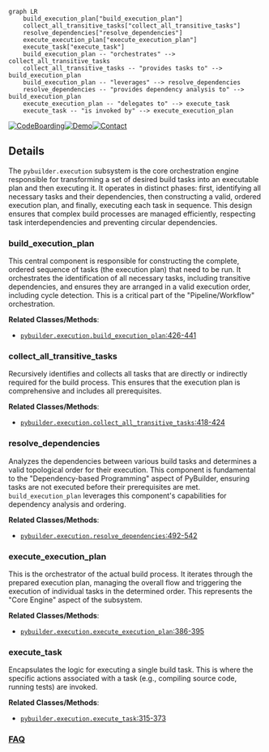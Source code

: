 ```mermaid
graph LR
    build_execution_plan["build_execution_plan"]
    collect_all_transitive_tasks["collect_all_transitive_tasks"]
    resolve_dependencies["resolve_dependencies"]
    execute_execution_plan["execute_execution_plan"]
    execute_task["execute_task"]
    build_execution_plan -- "orchestrates" --> collect_all_transitive_tasks
    collect_all_transitive_tasks -- "provides tasks to" --> build_execution_plan
    build_execution_plan -- "leverages" --> resolve_dependencies
    resolve_dependencies -- "provides dependency analysis to" --> build_execution_plan
    execute_execution_plan -- "delegates to" --> execute_task
    execute_task -- "is invoked by" --> execute_execution_plan
```

[![CodeBoarding](https://img.shields.io/badge/Generated%20by-CodeBoarding-9cf?style=flat-square)](https://github.com/CodeBoarding/GeneratedOnBoardings)[![Demo](https://img.shields.io/badge/Try%20our-Demo-blue?style=flat-square)](https://www.codeboarding.org/demo)[![Contact](https://img.shields.io/badge/Contact%20us%20-%20contact@codeboarding.org-lightgrey?style=flat-square)](mailto:contact@codeboarding.org)

## Details

The `pybuilder.execution` subsystem is the core orchestration engine responsible for transforming a set of desired build tasks into an executable plan and then executing it. It operates in distinct phases: first, identifying all necessary tasks and their dependencies, then constructing a valid, ordered execution plan, and finally, executing each task in sequence. This design ensures that complex build processes are managed efficiently, respecting task interdependencies and preventing circular dependencies.

### build_execution_plan
This central component is responsible for constructing the complete, ordered sequence of tasks (the execution plan) that need to be run. It orchestrates the identification of all necessary tasks, including transitive dependencies, and ensures they are arranged in a valid execution order, including cycle detection. This is a critical part of the "Pipeline/Workflow" orchestration.


**Related Classes/Methods**:

- <a href="https://github.com/pybuilder/pybuilder/blob/master/src/main/python/pybuilder/execution.py#L426-L441" target="_blank" rel="noopener noreferrer">`pybuilder.execution.build_execution_plan`:426-441</a>


### collect_all_transitive_tasks
Recursively identifies and collects all tasks that are directly or indirectly required for the build process. This ensures that the execution plan is comprehensive and includes all prerequisites.


**Related Classes/Methods**:

- <a href="https://github.com/pybuilder/pybuilder/blob/master/src/main/python/pybuilder/execution.py#L418-L424" target="_blank" rel="noopener noreferrer">`pybuilder.execution.collect_all_transitive_tasks`:418-424</a>


### resolve_dependencies
Analyzes the dependencies between various build tasks and determines a valid topological order for their execution. This component is fundamental to the "Dependency-based Programming" aspect of PyBuilder, ensuring tasks are not executed before their prerequisites are met. `build_execution_plan` leverages this component's capabilities for dependency analysis and ordering.


**Related Classes/Methods**:

- <a href="https://github.com/pybuilder/pybuilder/blob/master/src/main/python/pybuilder/execution.py#L492-L542" target="_blank" rel="noopener noreferrer">`pybuilder.execution.resolve_dependencies`:492-542</a>


### execute_execution_plan
This is the orchestrator of the actual build process. It iterates through the prepared execution plan, managing the overall flow and triggering the execution of individual tasks in the determined order. This represents the "Core Engine" aspect of the subsystem.


**Related Classes/Methods**:

- <a href="https://github.com/pybuilder/pybuilder/blob/master/src/main/python/pybuilder/execution.py#L386-L395" target="_blank" rel="noopener noreferrer">`pybuilder.execution.execute_execution_plan`:386-395</a>


### execute_task
Encapsulates the logic for executing a single build task. This is where the specific actions associated with a task (e.g., compiling source code, running tests) are invoked.


**Related Classes/Methods**:

- <a href="https://github.com/pybuilder/pybuilder/blob/master/src/main/python/pybuilder/execution.py#L315-L373" target="_blank" rel="noopener noreferrer">`pybuilder.execution.execute_task`:315-373</a>




### [FAQ](https://github.com/CodeBoarding/GeneratedOnBoardings/tree/main?tab=readme-ov-file#faq)